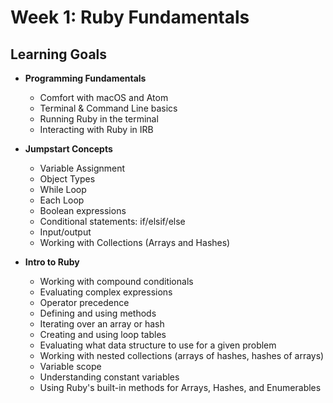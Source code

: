 # Week 1: Ruby Fundamentals
## Learning Goals
- **Programming Fundamentals**
  - Comfort with macOS and Atom
  - Terminal & Command Line basics
  - Running Ruby in the terminal
  - Interacting with Ruby in IRB

- **Jumpstart Concepts**
  - Variable Assignment
  - Object Types
  - While Loop
  - Each Loop
  - Boolean expressions
  - Conditional statements: if/elsif/else
  - Input/output
  - Working with Collections (Arrays and Hashes)

- **Intro to Ruby**
  - Working with compound conditionals
  - Evaluating complex expressions
  - Operator precedence
  - Defining and using methods
  - Iterating over an array or hash
  - Creating and using loop tables
  - Evaluating what data structure to use for a given problem
  - Working with nested collections (arrays of hashes, hashes of arrays)
  - Variable scope
  - Understanding constant variables
  - Using Ruby's built-in methods for Arrays, Hashes, and Enumerables
